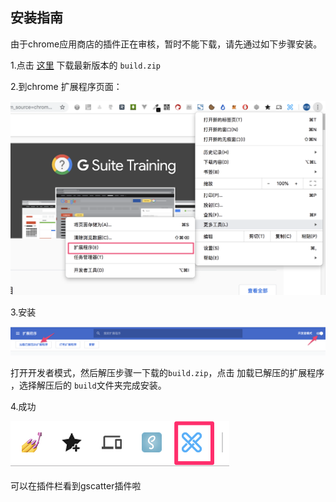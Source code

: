 ## 安装指南

由于chrome应用商店的插件正在审核，暂时不能下载，请先通过如下步骤安装。



1.点击 [这里](https://github.com/gxchain/GScatter/raw/master/gscatter.zip) 下载最新版本的 `build.zip`

 

2.到chrome 扩展程序页面：

 

![img](../images/8YI14nRwBHo9YBRq.png)

 

3.安装

 

![img](../images/A51mYEBFBnUDS9sf.png)

打开开发者模式，然后解压步骤一下载的`build.zip`，点击 加载已解压的扩展程序 ，选择解压后的 `build`文件夹完成安装。

 

4.成功

 

![img](../images/extension-logo.png)

可以在插件栏看到gscatter插件啦